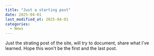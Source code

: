 ```yaml
---
title: "Just a starting post"
date: 2025-04-01
last_modified_at: 2025-04-01
categories:
  - News
---
```


Just the strating post of the site, will try to document, share what I've learned. Hope this won't be the first and the last post.